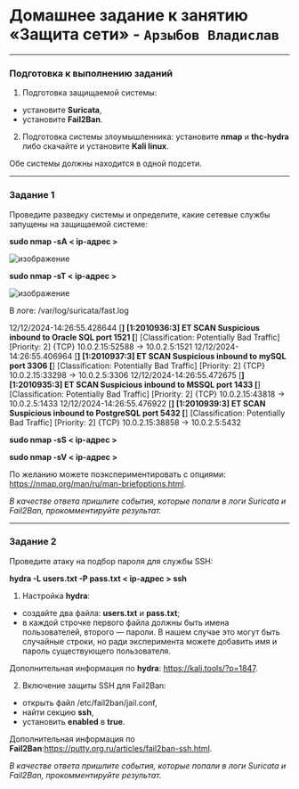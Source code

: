 # Домашнее задание к занятию «Защита сети» - `Арзыбов Владислав`


------

### Подготовка к выполнению заданий

1. Подготовка защищаемой системы:

- установите **Suricata**,
- установите **Fail2Ban**.

2. Подготовка системы злоумышленника: установите **nmap** и **thc-hydra** либо скачайте и установите **Kali linux**.

Обе системы должны находится в одной подсети.

------

### Задание 1

Проведите разведку системы и определите, какие сетевые службы запущены на защищаемой системе:

**sudo nmap -sA < ip-адрес >**

![изображение](https://github.com/user-attachments/assets/cb1a5244-5a48-4a79-8ab7-71899600d7a3)


**sudo nmap -sT < ip-адрес >**

![изображение](https://github.com/user-attachments/assets/2a9cb7d4-1226-4941-b864-b2f911510c3e)

В логе: /var/log/suricata/fast.log

12/12/2024-14:26:55.428644  [**] [1:2010936:3] ET SCAN Suspicious inbound to Oracle SQL port 1521 [**] [Classification: Potentially Bad Traffic] [Priority: 2] {TCP} 10.0.2.15:52588 -> 10.0.2.5:1521
12/12/2024-14:26:55.406964  [**] [1:2010937:3] ET SCAN Suspicious inbound to mySQL port 3306 [**] [Classification: Potentially Bad Traffic] [Priority: 2] {TCP} 10.0.2.15:33298 -> 10.0.2.5:3306
12/12/2024-14:26:55.472675  [**] [1:2010935:3] ET SCAN Suspicious inbound to MSSQL port 1433 [**] [Classification: Potentially Bad Traffic] [Priority: 2] {TCP} 10.0.2.15:43818 -> 10.0.2.5:1433
12/12/2024-14:26:55.476922  [**] [1:2010939:3] ET SCAN Suspicious inbound to PostgreSQL port 5432 [**] [Classification: Potentially Bad Traffic] [Priority: 2] {TCP} 10.0.2.15:38858 -> 10.0.2.5:5432

**sudo nmap -sS < ip-адрес >**

**sudo nmap -sV < ip-адрес >**

По желанию можете поэкспериментировать с опциями: https://nmap.org/man/ru/man-briefoptions.html.


*В качестве ответа пришлите события, которые попали в логи Suricata и Fail2Ban, прокомментируйте результат.*

------

### Задание 2

Проведите атаку на подбор пароля для службы SSH:

**hydra -L users.txt -P pass.txt < ip-адрес > ssh**

1. Настройка **hydra**: 
 
 - создайте два файла: **users.txt** и **pass.txt**;
 - в каждой строчке первого файла должны быть имена пользователей, второго — пароли. В нашем случае это могут быть случайные строки, но ради эксперимента можете добавить имя и пароль существующего пользователя.

Дополнительная информация по **hydra**: https://kali.tools/?p=1847.

2. Включение защиты SSH для Fail2Ban:

-  открыть файл /etc/fail2ban/jail.conf,
-  найти секцию **ssh**,
-  установить **enabled**  в **true**.

Дополнительная информация по **Fail2Ban**:https://putty.org.ru/articles/fail2ban-ssh.html.



*В качестве ответа пришлите события, которые попали в логи Suricata и Fail2Ban, прокомментируйте результат.*
